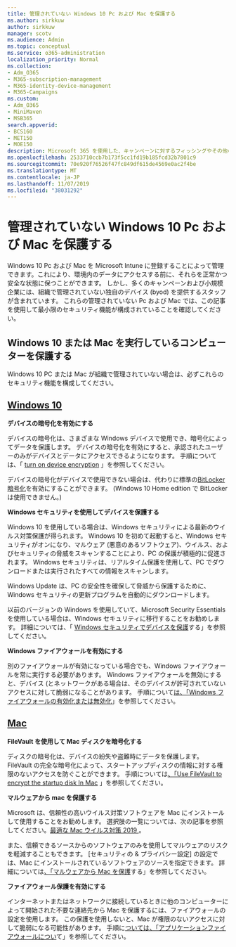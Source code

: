 ```yaml
---
title: 管理されていない Windows 10 Pc および Mac を保護する
ms.author: sirkkuw
author: sirkkuw
manager: scotv
ms.audience: Admin
ms.topic: conceptual
ms.service: o365-administration
localization_priority: Normal
ms.collection:
- Adm_O365
- M365-subscription-management
- M365-identity-device-management
- M365-Campaigns
ms.custom:
- Adm_O365
- MiniMaven
- MSB365
search.appverid:
- BCS160
- MET150
- MOE150
description: Microsoft 365 を使用した、キャンペーンに対するフィッシングやその他の攻撃から保護します。
ms.openlocfilehash: 2533710ccb7b173f5cc1fd19b185fcd32b7801c9
ms.sourcegitcommit: 70e920f76526f47fc849df615de4569e0ac2f4be
ms.translationtype: MT
ms.contentlocale: ja-JP
ms.lasthandoff: 11/07/2019
ms.locfileid: "38031292"
---
```

# <a name="protect-unmanaged-windows-10-pcs-and-macs"></a>管理されていない Windows 10 Pc および Mac を保護する

Windows 10 Pc および Mac を Microsoft Intune に登録することによって管理できます。これにより、環境内のデータにアクセスする前に、それらを正常かつ安全な状態に保つことができます。 しかし、多くのキャンペーンおよび小規模企業には、組織で管理されていない独自のデバイス (byod) を提供するスタッフが含まれています。 これらの管理されていない Pc および Mac では、この記事を使用して最小限のセキュリティ機能が構成されていることを確認してください。 

<!--A Windows 10 PC is considered managed after you have completed the following two steps:

1. You (or the admin) set up device and data protection policies in the [setup  wizard](../business/set-up.md).

2. You have [connected your computer to Azure Active Directory](../business/set-up-windows-devices.md) and use your Microsoft 365 Business username and password to sign in.
3. --> 

## <a name="protect-a-computer-running-windows-10-or-a-mac"></a>Windows 10 または Mac を実行しているコンピューターを保護する

<!--If you have a PC that is running Windows 10 that is not connected to Microsoft 365 Business, or a Mac, the Microsoft 365 Business protections do not apply to it, but here are some things you can do to keep your data secure on these devices as well:
-->
Windows 10 PC または Mac が組織で管理されていない場合は、必ずこれらのセキュリティ機能を構成してください。

## <a name="windows-10tabwindows10"></a>[Windows 10](#tab/Windows10)
**デバイスの暗号化を有効にする**<p>

デバイスの暗号化は、さまざまな Windows デバイスで使用でき、暗号化によってデータを保護します。 デバイスの暗号化を有効にすると、承認されたユーザーのみがデバイスとデータにアクセスできるようになります。 手順については、「 [turn on device encryption](https://support.microsoft.com/help/4028713/windows-10-turn-on-device-encryption) 」を参照してください。

 デバイスの暗号化がデバイスで使用できない場合は、代わりに標準の[BitLocker 暗号化](https://support.microsoft.com/help/4028713/windows-10-turn-on-device-encryption)を有効にすることができます。 (Windows 10 Home edition で BitLocker は使用できません。) 



**Windows セキュリティを使用してデバイスを保護する**<p>
Windows 10 を使用している場合は、Windows セキュリティによる最新のウイルス対策保護が得られます。 Windows 10 を初めて起動すると、Windows セキュリティがオンになり、マルウェア (悪意のあるソフトウェア)、ウイルス、およびセキュリティの脅威をスキャンすることにより、PC の保護が積極的に促進されます。 Windows セキュリティは、リアルタイム保護を使用して、PC でダウンロードまたは実行されたすべての情報をスキャンします。

Windows Update は、PC の安全性を確保して脅威から保護するために、Windows セキュリティの更新プログラムを自動的にダウンロードします。

以前のバージョンの Windows を使用していて、Microsoft Security Essentials を使用している場合は、Windows セキュリティに移行することをお勧めします。 詳細については、「 [Windows セキュリティでデバイスを保護](https://support.microsoft.com/help/17464/windows-10-help-protect-my-device-with-windows-security)する」を参照してください。

**Windows ファイアウォールを有効にする**<p>
別のファイアウォールが有効になっている場合でも、Windows ファイアウォールを常に実行する必要があります。 Windows ファイアウォールを無効にすると、デバイス (とネットワークがある場合は、そのデバイスが許可されていないアクセスに対して脆弱になることがあります。 手順について[は、「Windows ファイアウォールの有効化または無効化](https://support.microsoft.com/help/4028544/windows-10-turn-windows-defender-firewall-on-or-off)」を参照してください。

## <a name="mactabmac"></a>[Mac](#tab/Mac)
**FileVault を使用して Mac ディスクを暗号化する**<p>
ディスクの暗号化は、デバイスの紛失や盗難時にデータを保護します。 FileVault の完全な暗号化によって、スタートアップディスクの情報に対する権限のないアクセスを防ぐことができます。 手順については[、「Use FileVault to encrypt the startup disk In Mac](https://support.apple.com/HT204837) 」を参照してください。

**マルウェアから mac を保護する**<p>
Microsoft は、信頼性の高いウイルス対策ソフトウェアを Mac にインストールして使用することをお勧めします。 選択肢の一覧については、次の記事を参照してください。[最適な Mac ウイルス対策 2019 ](https://www.macworld.co.uk/feature/mac-software/mac-antivirus-3672182/)。

また、信頼できるソースからのソフトウェアのみを使用してマルウェアのリスクを軽減することもできます。 [セキュリティの & プライバシー設定] の設定では、Mac にインストールされているソフトウェアのソースを指定できます。 詳細については[、「マルウェアから Mac を保護](https://support.apple.com/kb/PH25087)する」を参照してください。

**ファイアウォール保護を有効にする**<p>
インターネットまたはネットワークに接続しているときに他のコンピューターによって開始された不要な連絡先から Mac を保護するには、ファイアウォールの設定を使用します。 この保護を使用しないと、Mac が権限のないアクセスに対して脆弱になる可能性があります。 手順に[ついては、「アプリケーションファイアウォールについ](https://support.apple.com/HT201642)て」を参照してください。
